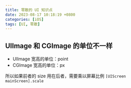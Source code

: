 ```yaml
---
title: 零散的 UI 知识点
date: 2023-08-17 10:18:19 +0800
categories: [iOS]
tags: [UI, 零散]
---
```


## UIImage 和 CGImage 的单位不一样

* UIImage 宽高的单位：point
* CGImage 宽高的单位：px

所以如果前者的 size 用在后者，需要乘以屏幕比例 `[UIScreen mainScreen].scale`
